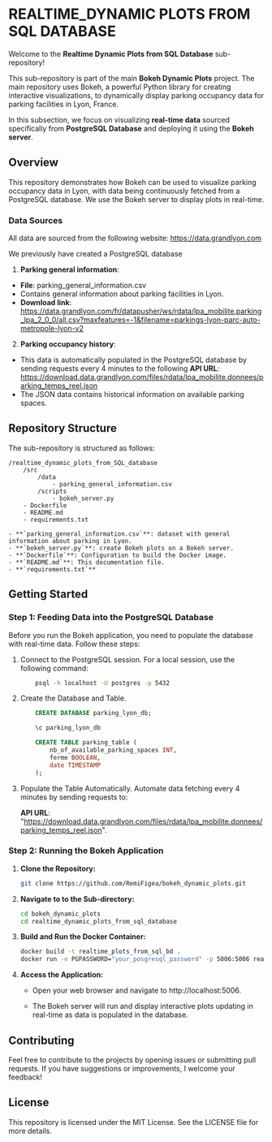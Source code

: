 # REALTIME_DYNAMIC PLOTS FROM SQL DATABASE

Welcome to the **Realtime Dynamic Plots from SQL Database** sub-repository!

This sub-repository is part of the main  **Bokeh Dynamic Plots** project. The main repository uses Bokeh, a powerful Python library for creating interactive visualizations, to dynamically display parking occupancy data for parking facilities in Lyon, France.

In this subsection, we focus on visualizing **real-time data** sourced specifically from **PostgreSQL Database** and deploying it using the **Bokeh server**.

## Overview

This repository demonstrates how Bokeh can be used to visualize parking occupancy data in Lyon, with data being continuously fetched from a PostgreSQL database. We use the Bokeh server to display plots in real-time.

### Data Sources

All data are sourced from the following website: https://data.grandlyon.com

We previously have created a PostgreSQL database

1. **Parking general information**:

- **File**: parking_general_information.csv
- Contains general information about parking facilities in Lyon.
- **Download link**: https://data.grandlyon.com/fr/datapusher/ws/rdata/lpa_mobilite.parking_lpa_2_0_0/all.csv?maxfeatures=-1&filename=parkings-lyon-parc-auto-metropole-lyon-v2


2. **Parking occupancy history**:

 - This data is automatically populated in the PostgreSQL database by sending requests every 4 minutes to the following **API URL**:
https://download.data.grandlyon.com/files/rdata/lpa_mobilite.donnees/parking_temps_reel.json
- The JSON data contains historical information on available parking spaces.

## Repository Structure

The sub-repository is structured as follows:
```
/realtime_dynamic_plots_from_SQL_database
    /src
        /data
            - parking_general_information.csv
        /scripts
            - bokeh_server.py
    - Dockerfile
    - README.md
    - requirements.txt

- **`parking_general_information.csv`**: dataset with general information about parking in Lyon.
- **`bokeh_server.py`**: create Bokeh plots on a Bokeh server.
- **`Dockerfile`**: Configuration to build the Docker image.
- **`README.md`**: This documentation file.
- **`requirements.txt`**
```

## Getting Started

### Step 1: Feeding Data into the PostgreSQL Database

Before you run the Bokeh application, you need to populate the database with real-time data. Follow these steps:

1. Connect to the PostgreSQL session.
For a local session, use the following command:

    ```bash
        psql -h localhost -U postgres -p 5432
    ```

2. Create the Database and Table.

    ```sql
        CREATE DATABASE parking_lyon_db;

        \c parking_lyon_db

        CREATE TABLE parking_table (
            nb_of_available_parking_spaces INT,
            ferme BOOLEAN,
            date TIMESTAMP
        );
    ```

3. Populate the Table Automatically.
Automate data fetching every 4 minutes by sending requests to:

    **API URL**:
    "https://download.data.grandlyon.com/files/rdata/lpa_mobilite.donnees/parking_temps_reel.json".


### Step 2: Running the Bokeh Application

1. **Clone the Repository:**
   ```bash
   git clone https://github.com/RemiFigea/bokeh_dynamic_plots.git
   
2. **Navigate to to the Sub-directory:**
   ```bash
   cd bokeh_dynamic_plots
   cd realtime_dynamic_plots_from_sql_database

3. **Build and Run the Docker Container:**
   ```bash
   docker build -t realtime_plots_from_sql_bd .
   docker run -e PGPASSWORD="your_posgresql_password" -p 5006:5006 realtime_plots_from_sql_bd

4. **Access the Application:**
   - Open your web browser and navigate to http://localhost:5006.

   - The Bokeh server will run and display interactive plots updating in real-time as data is populated in the database.
   
## Contributing

Feel free to contribute to the projects by opening issues or submitting pull requests. If you have suggestions or improvements, I welcome your feedback!

## License

This repository is licensed under the MIT License. See the LICENSE file for more details.


